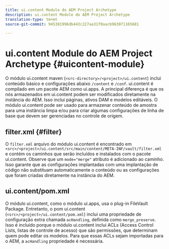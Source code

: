 ```yaml
---
title: ui.content Module do AEM Project Archetype
description: ui.content Module do AEM Project Archetype
translation-type: tm+mt
source-git-commit: 945381996db443c227aa31f0aacb963071165681

---
```



# ui.content Module do AEM Project Archetype {#uicontent-module}

O módulo ui.content maven (`<src-directory>/<project>/ui.content`) inclui conteúdo básico e configurações abaixo `/content` e `/conf`. ui.content é compilado em um pacote AEM como ui.apps. A principal diferença é que os nós armazenados em ui.content podem ser modificados diretamente na instância do AEM. Isso inclui páginas, ativos DAM e modelos editáveis. O módulo ui.content pode ser usado para armazenar conteúdo de amostra para uma instância limpa e/ou para criar algumas configurações de linha de base que devem ser gerenciadas no controle de origem.

## filter.xml {#filter}

O `filter.xml` arquivo do módulo ui.content é encontrado em `<src>/<project>/ui.content/src/main/content/META-INF/vault/filter.xml` e contém os caminhos que serão incluídos e instalados com o pacote ui.content. Observe que um `mode="merge"` atributo é adicionado ao caminho. Isso garante que as configurações implantadas com uma implantação de código não substituam automaticamente o conteúdo ou as configurações que foram criadas diretamente na instância do AEM.

## ui.content/pom.xml

O módulo ui.content, como o módulo ui.apps, usa o plug-in FileVault Package. Entretanto, o pom ui.content (`<src>/<project>/ui.content/pom.xml`) inclui uma propriedade de configuração extra chamada `acHandling`, definida como `merge_preserve`. Isso é incluído porque o módulo ui.content inclui ACLs (Access Control Lists, listas de controle de acesso) que são permissões, que determinam quem pode editar os modelos. Para que essas ACLs sejam importadas para o AEM, a `acHandling` propriedade é necessária.

